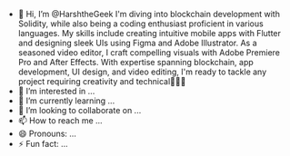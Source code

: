- 👋 Hi, I’m @HarshtheGeek I'm diving into blockchain development with Solidity, while also being a coding enthusiast proficient in various languages. My skills include creating intuitive mobile apps with Flutter and designing sleek UIs using Figma and Adobe Illustrator. As a seasoned video editor, I craft compelling visuals with Adobe Premiere Pro and After Effects. With expertise spanning blockchain, app development, UI design, and video editing, I'm ready to tackle any project requiring creativity and technical🙆🏻‍♂️
- 👀 I’m interested in ...
- 🌱 I’m currently learning ...
- 💞️ I’m looking to collaborate on ...
- 📫 How to reach me ...
- 😄 Pronouns: ...
- ⚡ Fun fact: ...

<!---
HarshtheGeek/HarshtheGeek is a ✨ special ✨ repository because its `README.md` (this file) appears on your GitHub profile.
You can click the Preview link to take a look at your changes.
--->
